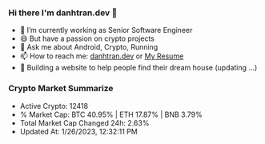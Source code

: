 ### Hi there I'm danhtran.dev 👋

- 🔭 I’m currently working as Senior Software Engineer
- 😄 But have a passion on crypto projects
- 💬 Ask me about Android, Crypto, Running 
- 📫 How to reach me: <a href="https://danhtran.dev" target="_blank">danhtran.dev</a> or <a href="Dan-Resume.pdf" target="_blank">My Resume</a>
- 🌱 Building a website to help people find their dream house (updating ...)

### Crypto Market Summarize
- Active Crypto: 12418
- % Market Cap: BTC 40.95% | ETH 17.87% | BNB 3.79%
- Total Market Cap Changed 24h: 2.63%
- Updated At: 1/26/2023, 12:32:11 PM
